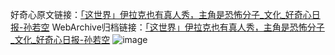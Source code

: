 好奇心原文链接：[「这世界」伊拉克也有真人秀，主角是恐怖分子_文化_好奇心日报-孙若空](https://www.qdaily.com/articles/4671.html)
WebArchive归档链接：[「这世界」伊拉克也有真人秀，主角是恐怖分子_文化_好奇心日报-孙若空](http://web.archive.org/web/20190623162439/https://www.qdaily.com/articles/4671.html)
![image](http://ww3.sinaimg.cn/large/007d5XDply1g3w5pb1fu0j30u03kxb29)